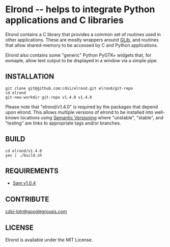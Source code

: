 Elrond -- helps to integrate Python applications and C libraries
===

Elrond contains a C library that provides a common set of routines
used in other applications. These are mostly wrappers around
[GLib](http://library.gnome.org/devel/glib/), and routines that allow
shared-memory to be accessed by C and Python applications.

Elrond also contains some "generic" Python PyGTK+ widgets that, for
exmaple, allow text output to be displayed in a window via a simple
pipe.

## INSTALLATION

    git clone git@github.com:cdsi/elrond.git elrond/git-repo
    cd elrond
    git-new-workdir git-repo v1.4.0 v1.4.0

Please note that "elrond/v1.4.0" is required by the packages that
depend upon elrond. This allows multiple versions of elrond to be
installed into well-known locations using [Semantic
Versioning](http://semver.org) where "unstable", "stable", and
"testing" are links to appropriate tags and/or branches.

## BUILD

    cd elrond/v1.4.0
    yes | ./build.sh

## REQUIREMENTS

 * [Sam v1.0.4](http://github.com/cdsi/sam)

## CONTRIBUTE

[cdsi-lotr@googlegroups.com](mailto:cdsi-lotr@googlegroups.com)

## LICENSE

Elrond is available under the MIT License.
